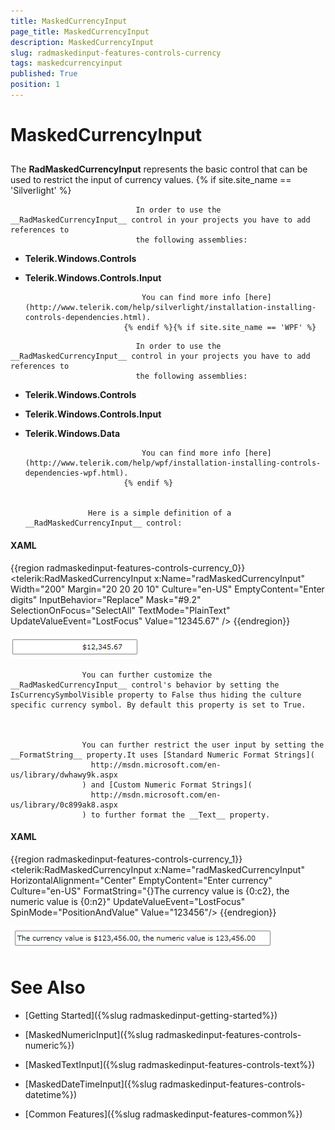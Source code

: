 ```yaml
---
title: MaskedCurrencyInput
page_title: MaskedCurrencyInput
description: MaskedCurrencyInput
slug: radmaskedinput-features-controls-currency
tags: maskedcurrencyinput
published: True
position: 1
---
```


# MaskedCurrencyInput



## 

The __RadMaskedCurrencyInput__ represents the basic control that can be used to restrict the input of currency values.
				{% if site.site_name == 'Silverlight' %}

>


								In order to use the __RadMaskedCurrencyInput__ control in your projects you have to add references to
								the following assemblies:
							

* __Telerik.Windows.Controls__

* __Telerik.Windows.Controls.Input__


								You can find more info [here](http://www.telerik.com/help/silverlight/installation-installing-controls-dependencies.html).
							{% endif %}{% if site.site_name == 'WPF' %}

>




								In order to use the __RadMaskedCurrencyInput__ control in your projects you have to add references to
								the following assemblies:
							

* __Telerik.Windows.Controls__

* __Telerik.Windows.Controls.Input__

* __Telerik.Windows.Data__


								You can find more info [here](http://www.telerik.com/help/wpf/installation-installing-controls-dependencies-wpf.html).
							{% endif %}


					Here is a simple definition of a __RadMaskedCurrencyInput__ control:
				

#### __XAML__

{{region radmaskedinput-features-controls-currency_0}}
	<telerik:RadMaskedCurrencyInput x:Name="radMaskedCurrencyInput"
	                                Width="200"
	                                Margin="20 20 20 10"
	                                Culture="en-US"
	                                EmptyContent="Enter digits"
	                                InputBehavior="Replace"
	                                Mask="#9.2"
	                                SelectionOnFocus="SelectAll"
	                                TextMode="PlainText"
	                                UpdateValueEvent="LostFocus"
	                                Value="12345.67" />
	{{endregion}}



![](images/radmaskedinput_currencyinput_default.png)


					You can further customize the __RadMaskedCurrencyInput__ control's behavior by setting the IsCurrencySymbolVisible property to False thus hiding the culture specific currency symbol. By default this property is set to True.
				


					You can further restrict the user input by setting the __FormatString__ property.It uses [Standard Numeric Format Strings](
					  http://msdn.microsoft.com/en-us/library/dwhawy9k.aspx
					) and [Custom Numeric Format Strings](
					  http://msdn.microsoft.com/en-us/library/0c899ak8.aspx
					) to further format the __Text__ property.
				

#### __XAML__

{{region radmaskedinput-features-controls-currency_1}}
	<telerik:RadMaskedCurrencyInput x:Name="radMaskedCurrencyInput"
	                                HorizontalAlignment="Center"
	                                EmptyContent="Enter currency"
	                                Culture="en-US"
	                                FormatString="{}The currency value is {0:c2}, the numeric value is {0:n2}"
	                                UpdateValueEvent="LostFocus"
	                                SpinMode="PositionAndValue" 
	                                Value="123456"/>
	{{endregion}}



![](images/radmaskedinput_currencyinput_format_string.png)

# See Also

 * [Getting Started]({%slug radmaskedinput-getting-started%})

 * [MaskedNumericInput]({%slug radmaskedinput-features-controls-numeric%})

 * [MaskedTextInput]({%slug radmaskedinput-features-controls-text%})

 * [MaskedDateTimeInput]({%slug radmaskedinput-features-controls-datetime%})

 * [Common Features]({%slug radmaskedinput-features-common%})
